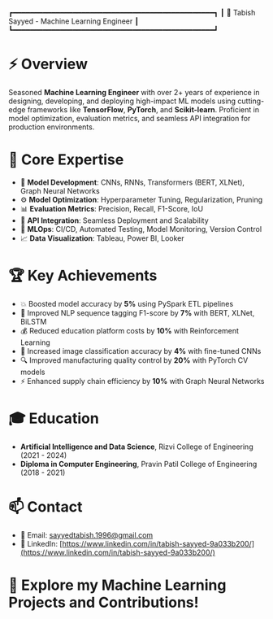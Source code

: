 ┏━━━━━━━━━━━━━━━━━━━━━━━━━━━━━━━━━━━━━━━━━━━━━━━┓
                    ┃  📘 Tabish Sayyed - Machine Learning Engineer  ┃
                    ┗━━━━━━━━━━━━━━━━━━━━━━━━━━━━━━━━━━━━━━━━━━━━━━━┛

# ⚡ Overview

Seasoned **Machine Learning Engineer** with over 2+ years of experience in designing, developing, and deploying high-impact ML models using cutting-edge frameworks like **TensorFlow**, **PyTorch**, and **Scikit-learn**. Proficient in model optimization, evaluation metrics, and seamless API integration for production environments.

# 🧪 Core Expertise

- 🧠 **Model Development**: CNNs, RNNs, Transformers (BERT, XLNet), Graph Neural Networks
- ⚙️ **Model Optimization**: Hyperparameter Tuning, Regularization, Pruning
- 📊 **Evaluation Metrics**: Precision, Recall, F1-Score, IoU
- 🚀 **API Integration**: Seamless Deployment and Scalability
- 🔧 **MLOps**: CI/CD, Automated Testing, Model Monitoring, Version Control
- 📈 **Data Visualization**: Tableau, Power BI, Looker

# 🏆 Key Achievements

- 💥 Boosted model accuracy by **5%** using PySpark ETL pipelines
- 🚀 Improved NLP sequence tagging F1-score by **7%** with BERT, XLNet, BiLSTM
- 💰 Reduced education platform costs by **10%** with Reinforcement Learning
- 🎯 Increased image classification accuracy by **4%** with fine-tuned CNNs
- 🔍 Improved manufacturing quality control by **20%** with PyTorch CV models
- ⚡ Enhanced supply chain efficiency by **10%** with Graph Neural Networks

# 🎓 Education

- **Artificial Intelligence and Data Science**, Rizvi College of Engineering (2021 - 2024)
- **Diploma in Computer Engineering**, Pravin Patil College of Engineering (2018 - 2021)

# 📫 Contact

- 📧 Email: sayyedtabish.1996@gmail.com
- 💼 LinkedIn: [https://www.linkedin.com/in/tabish-sayyed-9a033b200/](https://www.linkedin.com/in/tabish-sayyed-9a033b200/)

# 🌟 Explore my Machine Learning Projects and Contributions!
